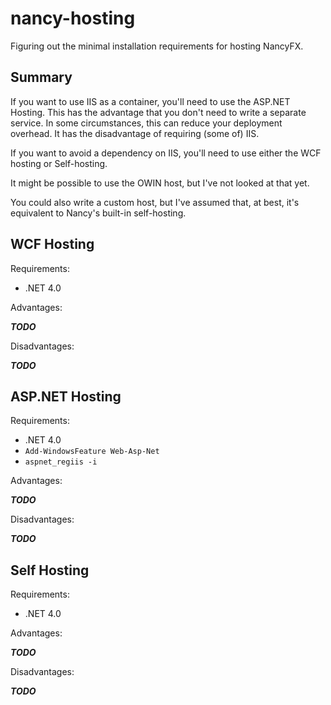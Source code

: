 # nancy-hosting #

Figuring out the minimal installation requirements for hosting NancyFX.

## Summary ##

If you want to use IIS as a container, you'll need to use the ASP.NET Hosting. This has the advantage that you don't need to write a separate service. In some circumstances, this can reduce your deployment overhead. It has the disadvantage of requiring (some of) IIS.

If you want to avoid a dependency on IIS, you'll need to use either the WCF hosting or Self-hosting.

It might be possible to use the OWIN host, but I've not looked at that yet.

You could also write a custom host, but I've assumed that, at best, it's equivalent to Nancy's built-in self-hosting.

## WCF Hosting ##

Requirements:

 * .NET 4.0

Advantages:

***TODO*** 

Disadvantages:

***TODO***

## ASP.NET Hosting ##

Requirements:

 * .NET 4.0
 * `Add-WindowsFeature Web-Asp-Net`
 * `aspnet_regiis -i`

Advantages:

***TODO*** 

Disadvantages:

***TODO***

## Self Hosting ##

Requirements:

 * .NET 4.0

Advantages:

***TODO*** 

Disadvantages:

***TODO***
